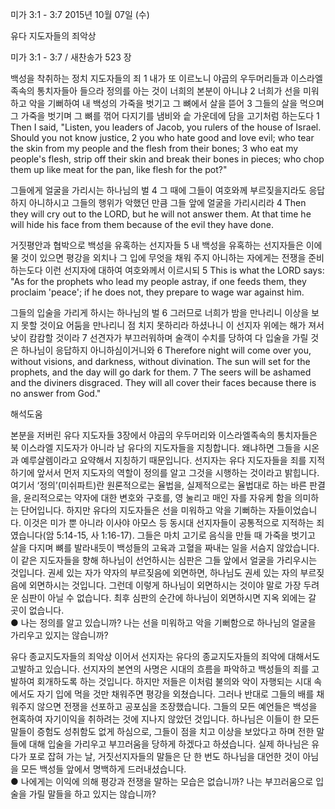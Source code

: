 미가 3:1 - 3:7 
2015년 10월 07일 (수)

유다 지도자들의 죄악상



미가 3:1 - 3:7 / 새찬송가 523 장


백성을 착취하는 정치 지도자들의 죄
1 내가 또 이르노니 야곱의 우두머리들과 이스라엘 족속의 통치자들아 들으라 정의를 아는 것이 너희의 본분이 아니냐 2 너희가 선을 미워하고 악을 기뻐하여 내 백성의 가죽을 벗기고 그 뼈에서 살을 뜯어 3 그들의 살을 먹으며 그 가죽을 벗기며 그 뼈를 꺾어 다지기를 냄비와 솥 가운데에 담을 고기처럼 하는도다 
1 Then I said, "Listen, you leaders of Jacob, you rulers of the house of Israel. Should you not know justice, 2 you who hate good and love evil; who tear the skin from my people and the flesh from their bones; 3 who eat my people's flesh, strip off their skin and break their bones in pieces; who chop them up like meat for the pan, like flesh for the pot?" 

그들에게 얼굴을 가리시는 하나님의 벌
4 그 때에 그들이 여호와께 부르짖을지라도 응답하지 아니하시고 그들의 행위가 악했던 만큼 그들 앞에 얼굴을 가리시리라
4 Then they will cry out to the LORD, but he will not answer them. At that time he will hide his face from them because of the evil they have done. 

거짓평안과 협박으로 백성을 유혹하는 선지자들 
5 내 백성을 유혹하는 선지자들은 이에 물 것이 있으면 평강을 외치나 그 입에 무엇을 채워 주지 아니하는 자에게는 전쟁을 준비하는도다 이런 선지자에 대하여 여호와께서 이르시되 
5 This is what the LORD says: "As for the prophets who lead my people astray, if one feeds them, they proclaim 'peace'; if he does not, they prepare to wage war against him. 

그들의 입술을 가리게 하시는 하나님의 벌
6 그러므로 너희가 밤을 만나리니 이상을 보지 못할 것이요 어둠을 만나리니 점 치지 못하리라 하셨나니 이 선지자 위에는 해가 져서 낮이 캄캄할 것이라 7 선견자가 부끄러워하며 술객이 수치를 당하여 다 입술을 가릴 것은 하나님이 응답하지 아니하심이거니와
6 Therefore night will come over you, without visions, and darkness, without divination. The sun will set for the prophets, and the day will go dark for them. 7 The seers will be ashamed and the diviners disgraced. They will all cover their faces because there is no answer from God."

해석도움





본분을 저버린 유다 지도자들
3장에서 야곱의 우두머리와 이스라엘족속의 통치자들은 북 이스라엘 지도자가 아니라 남 유다의 지도자들을 지칭합니다. 왜냐하면 그들을 시온과 예루살렘이라고 요약해서 지칭하기 때문입니다. 선지자는 유다 지도자들을 죄를 지적하기에 앞서서 먼저 지도자의 역할이 정의를 알고 그것을 시행하는 것이라고 밝힙니다. 여기서 ‘정의’(미쉬파트)란 원론적으로는 율법을, 실제적으로는 율법대로 하는 바른 판결을, 윤리적으로는 약자에 대한 변호와 구호를, 영 눌리고 매인 자를 자유케 함을 의미하는 단어입니다. 하지만 유다의 지도자들은 선을 미워하고 악을 기뻐하는 자들이었습니다. 이것은 미가 뿐 아니라 이사야 아모스 등 동시대 선지자들이 공통적으로 지적하는 죄였습니다(암 5:14-15, 사 1:16-17). 그들은 마치 고기로 음식을 만들 때 가죽을 벗기고 살을 다지며 뼈를 발라내듯이 백성들의 고육과 고혈을 짜내는 일을 서슴지 않았습니다. 이 같은 지도자들을 향해 하나님이 선언하시는 심판은 그들 앞에서 얼굴을 가리우시는 것입니다. 권세 있는 자가 약자의 부르짖음에 외면하면, 하나님도 권세 있는 자의 부르짖음에 외면하시는 것입니다. 그런데 이렇게 하나님이 외면하시는 것이야 말로 가장 두려운 심판이 아닐 수 없습니다. 최후 심판의 순간에 하나님이 외면하시면 지옥 외에는 갈 곳이 없습니다.   
● 나는 정의를 알고 있습니까? 나는 선을 미워하고 악을 기뻐함으로 하나님의 얼굴을 가리우고 있지는 않습니까? 

유다 종교지도자들의 죄악상
이어서 선지자는 유다의 종교지도자들의 죄악에 대해서도 고발하고 있습니다. 선지자의 본연의 사명은 시대의 흐름을 파악하고 백성들의 죄를 고발하여 회개하도록 하는 것입니다. 하지만 저들은 이처럼 불의와 악이 자행되는 시대 속에서도 자기 입에 먹을 것만 채워주면 평강을 외쳤습니다. 그러나 반대로 그들의 배를 채워주지 않으면 전쟁을 선포하고 공포심을 조장했습니다. 그들의 모든 예언들은 백성을 현혹하여 자기이익을 취하려는 것에 지나지 않았던 것입니다. 하나님은 이들이 한 모든 말들이 증험도 성취함도 없게 하심으로, 그들이 점을 치고 이상을 보았다고 하며 전한 말들에 대해 입술을 가리우고 부끄러움을 당하게 하겠다고 하셨습니다. 실제 하나님은 유다가 포로 잡혀 가는 날, 거짓선지자들의 말들은 단 한 번도 하나님을 대언한 것이 아님을 모든 백성들 앞에서 명백하게 드러내셨습니다.    
● 나에게는 이익에 의해 평강과 전쟁을 말하는 모습은 없습니까? 나는 부끄러움으로 입술을 가릴 말들을 하고 있지는 않습니까?